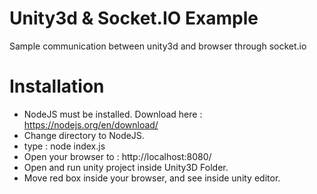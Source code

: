 # Unity3d & Socket.IO Example
Sample communication between unity3d and browser through socket.io


# Installation
- NodeJS must be installed. Download here : https://nodejs.org/en/download/
- Change directory to NodeJS.
- type : node index.js
- Open your browser to : http://localhost:8080/
- Open and run unity project inside Unity3D Folder.
- Move red box inside your browser, and see inside unity editor.